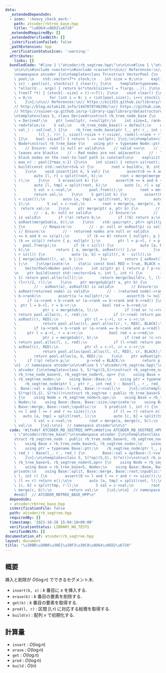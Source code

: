 ```yaml
---
data:
  _extendedDependsOn:
  - icon: ':heavy_check_mark:'
    path: atcoder/rbtree_base.hpp
    title: "\u8D64\u9ED2\u6728"
  _extendedRequiredBy: []
  _extendedVerifiedWith: []
  _isVerificationFailed: false
  _pathExtension: hpp
  _verificationStatusIcon: ':warning:'
  attributes:
    links: []
  bundledCode: "#line 1 \"atcoder/rb_segtree.hpp\"\n\n\n\n#line 1 \"atcoder/rbtree_base.hpp\"\
    \n\n\n\n#include <vector>\n#include <cassert>\n\n// References:\n// https://ei1333.github.io/library/other/vector-pool.cpp\n\
    \nnamespace atcoder {\n\ntemplate<class T>\nstruct VectorPool {\n    std::vector<T>\
    \ pool;\n    std::vector<T*> stock;\n    int size = 0;\n\n    explicit VectorPool(int\
    \ sz) : pool(sz), stock(sz) { clear(); }\n\n    template<typename... U>\n    T\
    \ *alloc(U... args) { return &(*stock[size++] = T(args...)); }\n\n    inline void\
    \ free(T *t) { (stock[--size] = t)->~T(); }\n\n    void clear() {\n        size\
    \ = 0;\n        for (int i = 0; i < (int)pool.size(); i++) stock[i] = &pool[i];\n\
    \    }\n};\n\n// References:\n// https://ei1333.github.io/library/structure/bbst/lazy-red-black-tree.cpp\n\
    // http://blog.mitaki28.info/1447078746296/\n// https://github.com/atcoder/ac-library/blob/master/atcoder/lazysegtree.hpp\n\
    // https://suisen-cp.github.io/cp-library-cpp/library/datastructure/lazy_eval_dynamic_sequence.hpp\n\
    \ntemplate<class S, class Derived>\nstruct rb_tree_node_base {\n    using ptr\
    \ = Derived*;\n    ptr l=nullptr, r=nullptr;\n    int size=1, rank=0;\n    bool\
    \ red=false;\n    S val;\n    rb_tree_node_base() = default;\n    explicit rb_tree_node_base(S\
    \ val_) : val(val_) {}\n    rb_tree_node_base(ptr l_, ptr r_, int red_) :\n  \
    \          l(l_), r(r_), size(l->size + r->size), rank(l->rank + !l->red), red(red_)\
    \ {}\n    bool isLeaf() { return l == nullptr; }\n};\n\ntemplate<class S, class\
    \ Node>\nstruct rb_tree_base {\n    using ptr = typename Node::ptr;\n    ptr root;\n\
    \    // Ensure: root is null or valid\n\n    // valid <=>\n    // - The root and\
    \ leaves are black\n    // - Red nodes are not adjacent\n    // - The number of\
    \ black nodes on the root-to-leaf path is constant\n\n    explicit rb_tree_base(int\
    \ max_n) : pool(2*max_n-1) {}\n\n    int size() { return sz(root); }\n\n    void\
    \ build(const std::vector<S>& v) {\n        root = build(v, 0, int(v.size()));\n\
    \    }\n\n    void insert(int k, S val) {\n        assert(0 <= k and k <= size());\n\
    \        auto [l, r] = split(root, k);\n        root = merge(merge(l, pool.alloc(val)),\
    \ r);\n    }\n\n    S erase(int k) {\n        assert(0 <= k and k < size());\n\
    \        auto [l, tmp] = split(root, k);\n        auto [c, r] = split(tmp, 1);\n\
    \        S val = c->val;\n        pool.free(c);\n        root = merge(l, r);\n\
    \        return val;\n    }\n\n    S get(int k) {\n        assert(0 <= k and k\
    \ < size());\n        auto [a, tmp] = split(root, k);\n        auto [c, b] = split(tmp,\
    \ 1);\n        S val = c->val;\n        root = merge(a, merge(c, b));\n      \
    \  return val;\n    }\n\n    ptr merge(ptr a, ptr b) {\n        // Require:\n\
    \        // - a, b: null or valid\n        // Ensure:\n        // - returned node\
    \ is valid\n        if (!a) return b;\n        if (!b) return a;\n        return\
    \ asRoot(mergeSub(a, b));\n    }\n\n    std::pair<ptr, ptr> split(ptr p, int k)\
    \ {\n        // Require:\n        // - p: null or asRoot(p) is valid\n       \
    \ // Ensure:\n        // - returned nodes are null or valid\n        assert(0\
    \ <= k and k <= sz(p));\n        if (k == 0) return { nullptr, p };\n        if\
    \ (k == sz(p)) return { p, nullptr };\n        ptr l = p->l, r = p->r;\n     \
    \   pool.free(p);\n        if (k < sz(l)) {\n            auto [a, b] = split(l,\
    \ k);\n            return { a, merge(b, asRoot(r)) };\n        }\n        if (k\
    \ > sz(l)) {\n            auto [a, b] = split(r, k - sz(l));\n            return\
    \ { merge(asRoot(l), a), b };\n        }\n        return { asRoot(l), asRoot(r)\
    \ };\n    }\n\nprivate:\n    static const bool RED = true, BLACK = false;\n\n\
    \    VectorPool<Node> pool;\n\n    int sz(ptr p) { return p ? p->size : 0; }\n\
    \n    ptr build(const std::vector<S>& v, int l, int r) {\n        if (r - l ==\
    \ 1) return pool.alloc(v[l]);\n        return merge(build(v, l, (l+r)/2), build(v,\
    \ (l+r)/2, r));\n    }\n\n    ptr mergeSub(ptr a, ptr b) {\n        // Require:\n\
    \        // - asRoot(a), asRoot(b) is valid\n        // Ensure:\n        // -\
    \ asRoot(returned node) is valid\n        // - (returned node)->rank = max(a->rank,\
    \ b->rank)\n        assert(a != nullptr);\n        assert(b != nullptr);\n   \
    \     if (a->rank < b->rank or (a->rank == b->rank and b->red)) {\n          \
    \  ptr l = b->l, r = b->r;\n            bool red = b->red;\n            pool.free(b);\n\
    \            ptr c = mergeSub(a, l);\n            if (red or !c->red or !c->l->red)\
    \ return pool.alloc(c, r, red);\n            if (r->red) return pool.alloc(asRoot(c),\
    \ asRoot(r), RED);\n            ptr cl = c->l, cr = c->r;\n            pool.free(c);\n\
    \            return pool.alloc(cl, pool.alloc(cr, r, RED), BLACK);\n        }\n\
    \        if (a->rank > b->rank or (a->rank == b->rank and a->red)) {\n       \
    \     ptr l = a->l, r = a->r;\n            bool red = a->red;\n            pool.free(a);\n\
    \            ptr c = mergeSub(r, b);\n            if (red or !c->red or !c->r->red)\
    \ return pool.alloc(l, c, red);\n            if (l->red) return pool.alloc(asRoot(l),\
    \ asRoot(c), RED);\n            ptr cl = c->l, cr = c->r;\n            pool.free(c);\n\
    \            return pool.alloc(pool.alloc(l, cl, RED), cr, BLACK);\n        }\n\
    \        return pool.alloc(a, b, RED);\n    }\n\n    ptr asRoot(ptr p) {\n   \
    \     if (!p) return p;\n        p->red = BLACK;\n        return p;\n    }\n};\n\
    \n}  // namespace atcoder\n\n\n#line 5 \"atcoder/rb_segtree.hpp\"\n\nnamespace\
    \ atcoder {\n\ntemplate<class S, S(*op)(S,S)>\nstruct rb_segtree_node : public\
    \ rb_tree_node_base<S, rb_segtree_node<S, op>> {\n    using Base = rb_tree_node_base<S,\
    \ rb_segtree_node>;\n    using Base::Base;\n    using ptr = typename Base::ptr;\n\
    \    rb_segtree_node(ptr l_, ptr r_, int red_) : Base(l_, r_, red_) {\n      \
    \  Base::val = op(Base::l->val, Base::r->val);\n    }\n};\n\ntemplate<class S,\
    \ S(*op)(S,S), S(*e)()>\nstruct rb_segtree : public rb_tree_base<S, rb_segtree_node<S,op>>\
    \ {\n    using Node = rb_segtree_node<S,op>;\n    using Base = rb_tree_base<S,\
    \ Node>;\n    using Base::Base, Base::size;\nprivate:\n    using Base::split,\
    \ Base::merge, Base::root;\npublic:\n    S prod(int l, int r) {\n        assert(0\
    \ <= l and l <= r and r <= size());\n        if (l == r) return e();\n\n     \
    \   auto [a, tmp] = split(root, l);\n        auto [c, b] = split(tmp, r-l);\n\
    \        S val = c->val;\n        root = merge(a, merge(c, b));\n        return\
    \ val;\n    }\n};\n\n}  // namespace atcoder\n\n\n"
  code: "#ifndef ATCODER_RB_SEGTREE_HPP\n#define ATCODER_RB_SEGTREE_HPP 1\n\n#include\
    \ \"atcoder/rbtree_base\"\n\nnamespace atcoder {\n\ntemplate<class S, S(*op)(S,S)>\n\
    struct rb_segtree_node : public rb_tree_node_base<S, rb_segtree_node<S, op>> {\n\
    \    using Base = rb_tree_node_base<S, rb_segtree_node>;\n    using Base::Base;\n\
    \    using ptr = typename Base::ptr;\n    rb_segtree_node(ptr l_, ptr r_, int\
    \ red_) : Base(l_, r_, red_) {\n        Base::val = op(Base::l->val, Base::r->val);\n\
    \    }\n};\n\ntemplate<class S, S(*op)(S,S), S(*e)()>\nstruct rb_segtree : public\
    \ rb_tree_base<S, rb_segtree_node<S,op>> {\n    using Node = rb_segtree_node<S,op>;\n\
    \    using Base = rb_tree_base<S, Node>;\n    using Base::Base, Base::size;\n\
    private:\n    using Base::split, Base::merge, Base::root;\npublic:\n    S prod(int\
    \ l, int r) {\n        assert(0 <= l and l <= r and r <= size());\n        if\
    \ (l == r) return e();\n\n        auto [a, tmp] = split(root, l);\n        auto\
    \ [c, b] = split(tmp, r-l);\n        S val = c->val;\n        root = merge(a,\
    \ merge(c, b));\n        return val;\n    }\n};\n\n}  // namespace atcoder\n\n\
    #endif  // ATCODER_RBTREE_BASE_HPP\n"
  dependsOn:
  - atcoder/rbtree_base.hpp
  isVerificationFile: false
  path: atcoder/rb_segtree.hpp
  requiredBy: []
  timestamp: '2021-10-28 15:04:10+09:00'
  verificationStatus: LIBRARY_NO_TESTS
  verifiedWith: []
documentation_of: atcoder/rb_segtree.hpp
layout: document
title: "\u30BB\u30B0\u30E1\u30F3\u30C8\u8D64\u9ED2\u6728"
---
```


## 概要

挿入と削除が $O(\log n)$ でできるセグメント木.

- `insert(k, x)` : $k$ 番目に $x$ を挿入する.
- `erase(k)` : $k$ 番目の要素を削除する.
- `get(k)` : $k$ 番目の要素を取得する.
- `prod(l, r)` : 区間 $[l, r)$ に対応する総積を取得する.
- `build(v)` : 配列 $v$ で初期化する.


## 計算量

- `insert` : $O(\log n)$
- `erase` : $O(\log n)$
- `get` : $O(\log n)$
- `prod` : $O(\log n)$
- `build` : $O(n)$
